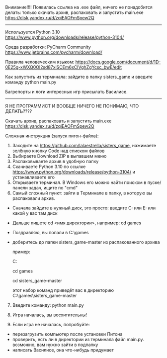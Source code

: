 Внимание!!!! Появилась ссылка на .exe файл, ничего не понадобится делать: только скачать архив, распаковать и запустить main.exe 
https://disk.yandex.ru/d/zqiEAOFmSpew2Q

***

Используется Python 3.10
https://www.python.org/downloads/release/python-3104/

Среда разработки: PyCharm Community
https://www.jetbrains.com/pycharm/download/

Правила человеческим языком:
https://docs.google.com/document/d/1D-0E25g-xWXQ0Ol2sd87xiSCEm6xCIVghZgYcsc_bwE/edit

Как запустить из терминала: зайдите в папку sisters_game и введите команду
python main.py

Багрепорты и логи интересных игр присылать Василисе.

***

Я НЕ ПРОГРАММИСТ И ВООБЩЕ НИЧЕГО НЕ ПОНИМАЮ, ЧТО ДЕЛАТЬ????

Cкачать архив, распаковать и запустить main.exe 
https://disk.yandex.ru/d/zqiEAOFmSpew2Q


Сложная инструкция (запуск питон-файла):
1. Заходите на https://github.com/lalaestrella/sisters_game, нажимаете зелёную кнопку Code над списком файлов
2. Выбираете Download ZIP в выпавшем меню
3. Распаковываете архив в удобную папку
4. Скачиваете Python 3.10 по ссылке https://www.python.org/downloads/release/python-3104/ и устанавливаете его
5. Открываете терминал. В Windows его можно найти поиском в пуске/панели задач, ищите по "cmd"
6. Самый сложный пункт: зайти в Терминале в папку, в которую вы распаковали архив. 
- Сначала зайдите в нужный диск, это просто: введите C: или E: или какой у вас там диск
- Дальше пишете cd <имя директории>, например: cd games
- Поздравляю, вы попали в C:\games
- доберитесь до папки sisters_game-master из распакованного архива
    
    пример:
    
    C:
    
    cd games
    
    cd sisters_game-master
    
    этот набор команд приведёт вас в директорию C:\games\sisters_game-master
    
7. Введите команду:
   python main.py

8. Игра началась, вы восхитительны!
9. Если игра не началась, попробуйте:
- перезагрузить компьютер после установки Питона
- проверить, есть ли в директории из терминала файл main.py. возможно, вам нужно зайти в подпапку
- написать Василисе, она что-нибудь придумает
